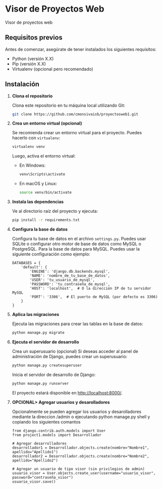 


# Visor de Proyectos Web

Visor de proyectos web

## Requisitos previos

Antes de comenzar, asegúrate de tener instalados los siguientes requisitos:

- Python (versión X.X)
- Pip (versión X.X)
- Virtualenv (opcional pero recomendado)

## Instalación

1. **Clona el repositorio**

   Clona este repositorio en tu máquina local utilizando Git:

   ```bash
   git clone https://github.com/cmonsivaisb/proyectosweb1.git
   ```

2. **Crea un entorno virtual (opcional)**

   Se recomienda crear un entorno virtual para el proyecto. Puedes hacerlo con `virtualenv`:

   ```bash
   virtualenv venv
   ```

   Luego, activa el entorno virtual:

   - En Windows:

     ```bash
     venv\Scripts\activate
     ```

   - En macOS y Linux:

     ```bash
     source venv/bin/activate
     ```

3. **Instala las dependencias**

   Ve al directorio raíz del proyecto y ejecuta:

   ```bash
   pip install -r requirements.txt
   ```

4. **Configura la base de datos**

   Configura tu base de datos en el archivo `settings.py`. Puedes usar SQLite o configurar otro motor de base de datos como MySQL o PostgreSQL.
   Para la base de datos para MySQL. Puedes usar la siguiente configuración como ejemplo:
   ```
   DATABASES = {
       'default': {
           'ENGINE': 'django.db.backends.mysql',
           'NAME': 'nombre_de_tu_base_de_datos',
           'USER': 'tu_usuario_de_mysql',
           'PASSWORD': 'tu_contraseña_de_mysql',
           'HOST': 'localhost',  # O la dirección IP de tu servidor MySQL
           'PORT': '3306',  # El puerto de MySQL (por defecto es 3306)
       }
   }
   ```

6. **Aplica las migraciones**

   Ejecuta las migraciones para crear las tablas en la base de datos:

   ```bash
   python manage.py migrate
   ```

7. **Ejecuta el servidor de desarrollo**

   Crea un superusuario (opcional)
   Si deseas acceder al panel de administración de Django, puedes crear un superusuario:
   ```bash
   python manage.py createsuperuser
   ```
   Inicia el servidor de desarrollo de Django:

   ```bash
   python manage.py runserver
   ```

   El proyecto estará disponible en [http://localhost:8000/](http://localhost:8000/).

8. **OPCIONAL> Agregar usuarios y desarolladores**

   Opcionalmente se pueden agregar los usuarios y desarolladores mediante la direccion /admin o
   ejecutando python manage.py shell y copiando los siguientes comantos

    ```
   from django.contrib.auth.models import User
   from project1.models import Desarrollador
   
   # Agregar desarrolladores
   desarrollador1 = Desarrollador.objects.create(nombre="Nombre1", apellido="Apellido1")
   desarrollador2 = Desarrollador.objects.create(nombre="Nombre2", apellido="Apellido2")
   
   # Agregar un usuario de tipo visor (sin privilegios de admin)
   usuario_visor = User.objects.create_user(username="usuario_visor", password="contraseña_visor")
   usuario_visor.save()
    ```


